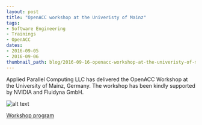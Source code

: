 ```yaml
---
layout: post
title: "OpenACC workshop at the Univeristy of Mainz"
tags:
- Software Engineering
- Trainings
- OpenACC
dates:
- 2016-09-05
- 2016-09-06
thumbnail_path: blog/2016-09-16-openacc-workshop-at-the-univeristy-of-mainz/WP_20160906_014.jpg
---
```


Applied Parallel Computing LLC has delivered the OpenACC Workshop at the University of Mainz, Germany. The workshop has been kindly supported by NVIDIA and Fluidyna GmbH.

![alt text](\assets\img\blog\2016-09-16-openacc-workshop-at-the-univeristy-of-mainz\WP_20160906_014.jpg "Logo Title Text 1")

[Workshop program](\assets\img\blog\2016-09-16-openacc-workshop-at-the-univeristy-of-mainz\mainz_openacc.pdf)
